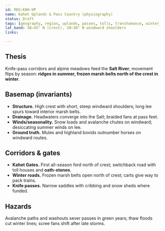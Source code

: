 ```yaml
---
id: REG:KAH-UP
name: Kahet Uplands & Pass Country (physiography)
status: Draft
tags: [geography, region, uplands, passes, tolls, transhumance, winter_roads]
lat_band: 38–45° N (crest), 30–38° N windward shoulders
links:

---
```


## Thesis
Knife-pass corridors and alpine meadows feed the **Salt River**; movement flips by season: **ridges in summer, frozen marsh belts north of the crest in winter**.

## Basemap (invariants)
- **Structure.** High crest with short, steep windward shoulders; long lee spurs toward interior marsh belts.
- **Drainage.** Headwaters converge into the Salt; braided fans at pass feet.
- **Winds/seasonality.** Snow loads and avalanche chutes on windward; desiccating summer winds on lee.
- **Ground truth.** Mules and highland bovids outnumber horses on windward routes.

## Corridors & gates
- **Kahet Gates.** First all-season ford north of crest; switchback road with toll houses and **oath-stones**.
- **Winter roads.** Frozen marsh belts open north of crest; carts give way to pack trains.
- **Knife passes.** Narrow saddles with cribbing and snow sheds where funded.

## Hazards
Avalanche paths and washouts sever passes in green years; thaw floods cut winter lines; scree fans shift after late storms.